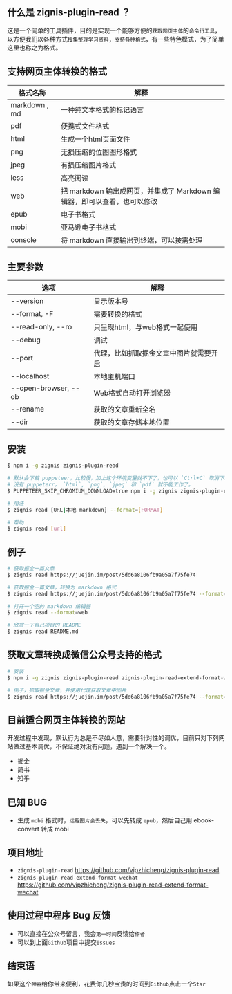 ## 什么是 zignis-plugin-read ？
这是一个简单的工具插件，目的是实现一个能够方便的`获取网页主体`的`命令行工具`，以方便我们以各种方式`搜集整理学习资料`，`支持各种格式`，有一些特色模式，为了简单这里也称之为格式。

## 支持网页主体转换的格式
格式名称 | 解释
---|---
markdown , md | 一种纯文本格式的标记语言
pdf | 便携式文件格式
html | 生成一个html页面文件
png | 无损压缩的位图图形格式
jpeg | 有损压缩图片格式
less | 高亮阅读
web | 把 markdown 输出成网页，并集成了 Markdown 编辑器，即可以查看，也可以修改
epub | 电子书格式
mobi | 亚马逊电子书格式
console | 将 markdown 直接输出到终端，可以按需处理

## 主要参数
选项 | 解释
---|---
--version | 显示版本号
--format, -F | 需要转换的格式
--read-only, --ro | 只呈现html，与web格式一起使用
--debug | 调试
--port | 代理，比如抓取掘金文章中图片就需要开启
--localhost | 本地主机端口
--open-browser, --ob | Web格式自动打开浏览器
--rename | 获取的文章重新全名
--dir | 获取的文章存储本地位置

## 安装
```bash
$ npm i -g zignis zignis-plugin-read

# 默认会下载 puppeteer，比较慢，加上这个环境变量就不下了，也可以 `Ctrl+C` 取消下载
# 没有 puppeterr， `html`, `png`, `jpeg` 和 `pdf` 就不能工作了。
$ PUPPETEER_SKIP_CHROMIUM_DOWNLOAD=true npm i -g zignis zignis-plugin-read

# 用法
$ zignis read [URL|本地 markdown] --format=[FORMAT]

# 帮助
$ zignis read [url]
```

## 例子
```bash
# 获取掘金一篇文章
$ zignis read https://juejin.im/post/5dd6a8106fb9a05a7f75fe74 

# 获取掘金一篇文章，转换为 markdown 格式
$ zignis read https://juejin.im/post/5dd6a8106fb9a05a7f75fe74 --format=markdown

# 打开一个空的 markdown 编辑器
$ zignis read --format=web 

# 欣赏一下自己项目的 README
$ zignis read README.md
```

## 获取文章转换成微信公众号支持的格式
```bash
# 安装
$ npm i -g zignis zignis-plugin-read zignis-plugin-read-extend-format-wechat

# 例子，抓取掘金文章，并使用代理获取文章中图片
$ zignis read https://juejin.im/post/5dd6a8106fb9a05a7f75fe74 --format=wechat --proxy
```

## 目前适合网页主体转换的网站
开发过程中发现，默认行为总是不尽如人意，需要针对性的调优，目前只对下列网站做过基本调优，不保证绝对没有问题，遇到一个解决一个。

- 掘金
- 简书
- 知乎

## 已知 BUG
- 生成 `mobi` 格式时，`远程图片会丢失`，可以先转成 `epub`，然后自己用 ebook-convert 转成 mobi

## 项目地址
- `zignis-plugin-read` https://github.com/vipzhicheng/zignis-plugin-read
- `zignis-plugin-read-extend-format-wechat` https://github.com/vipzhicheng/zignis-plugin-read-extend-format-wechat

## 使用过程中程序 Bug 反馈
- 可以直接在公众号留言，我会`第一时间`反馈给`作者`
- 可以到上面`Github`项目中提交`Issues`


## 结束语
如果这个`神器`给你带来便利，花费你几秒宝贵的时间到`Github`点击一个`Star`
